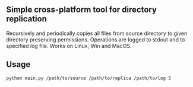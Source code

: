 ## Simple cross-platform tool for directory replication
Recursively and periodically copies all files from source directory to given directory preserving permissions. Operations are logged to stdout and to specified log file. Works on Linux, Win and MacOS.

## Usage 

```
python main.py /path/to/source /path/to/replica /path/to/log 5
```